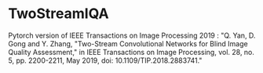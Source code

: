 # TwoStreamIQA
Pytorch version of IEEE Transactions on Image Processing 2019 : "Q. Yan, D. Gong and Y. Zhang, "Two-Stream Convolutional Networks for Blind Image Quality Assessment," in IEEE Transactions on Image Processing, vol. 28, no. 5, pp. 2200-2211, May 2019, doi: 10.1109/TIP.2018.2883741."
